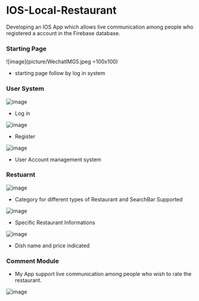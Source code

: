 # IOS-Local-Restaurant

Developing an IOS App which allows live communication among people who registered a account in the Firebase database. 

### Starting Page

![image](picture/WechatIMG5.jpeg =100x100)

* starting page follow by log in system

### User System

![image](picture/WechatIMG6.jpeg)

* Log in

![image](picture/WechatIMG7.jpeg)

* Register

![image](picture/WechatIMG9.jpeg)

* User Account management system

### Restuarnt 

![image](picture/WechatIMG8.jpeg)

* Category for different types of Restaurant and SearchBar Supported

![image](picture/WechatIMG10.jpeg)

* Specific Restaurant Informations

![image](picture/WechatIMG11.jpeg)

* Dish name and price indicated

### Comment Module

* My App support live communication among people who wish to rate the restaurant.

![image](picture/WechatIMG12.jpeg)


